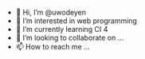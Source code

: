 - 👋 Hi, I’m @uwodeyen
- 👀 I’m interested in web programming
- 🌱 I’m currently learning CI 4
- 💞️ I’m looking to collaborate on ...
- 📫 How to reach me ...

<!---
uwodeyen/uwodeyen is a ✨ special ✨ repository because its `README.md` (this file) appears on your GitHub profile.
You can click the Preview link to take a look at your changes.
--->
